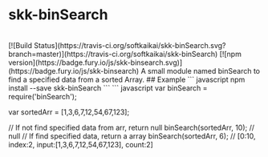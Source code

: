 # skk-binSearch
<br />
[![Build Status](https://travis-ci.org/softkaikai/skk-binSearch.svg?branch=master)](https://travis-ci.org/softkaikai/skk-binSearch)
[![npm version](https://badge.fury.io/js/skk-binsearch.svg)](https://badge.fury.io/js/skk-binsearch)
A small module named binSearch to find a specified data from a sorted Array.
## Example
``` javascript
  npm install --save skk-binSearch
```
``` javascript
  var binSearch = require('binSearch');

  var sortedArr = [1,3,6,7,12,54,67,123];

  // If not find specified data from arr, return null
  binSearch(sortedArr, 10); // null
  // If find specified data, return a array
  binSearch(sortedArr, 6);
  // [0:10, index:2, input:[1,3,6,7,12,54,67,123], count:2]
```
